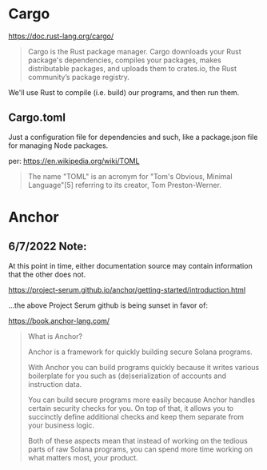 # Cargo

https://doc.rust-lang.org/cargo/

> Cargo is the Rust package manager. Cargo downloads your Rust package's dependencies, compiles your packages, makes distributable packages, and uploads them to crates.io, the Rust community’s package registry.

We'll use Rust to compile (i.e. build) our programs, and then run them.

## Cargo.toml

Just a configuration file for dependencies and such, like a package.json file for managing Node packages.

per: https://en.wikipedia.org/wiki/TOML

> The name "TOML" is an acronym for "Tom's Obvious, Minimal Language"[5] referring to its creator, Tom Preston-Werner.

# Anchor

## 6/7/2022 Note:
At this point in time, either documentation source may contain information that the other does not.

https://project-serum.github.io/anchor/getting-started/introduction.html

...the above Project Serum github is being sunset in favor of:

https://book.anchor-lang.com/

> What is Anchor?
>
> Anchor is a framework for quickly building secure Solana programs.
>
> With Anchor you can build programs quickly because it writes various boilerplate for you such as (de)serialization of accounts and instruction data.
>
> You can build secure programs more easily because Anchor handles certain security checks for you. On top of that, it allows you to succinctly define additional checks and keep them separate from your business logic.
>
> Both of these aspects mean that instead of working on the tedious parts of raw Solana programs, you can spend more time working on what matters most, your product.
